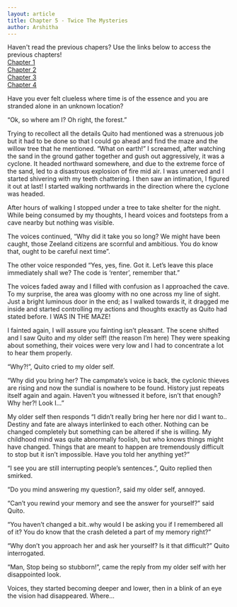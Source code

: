 ```yaml
---
layout: article
title: Chapter 5 - Twice The Mysteries
author: Arshitha
---
```


Haven't read the previous chapers? Use the links below to access the previous chapters!<br>
[Chapter 1](/edition3/centuryahead)<br>
[Chapter 2](/edition4/centuryahead)<br>
[Chapter 3](/edition5/centuryahead)<br>
[Chapter 4](/edition6/centuryahead)<br>

Have you ever felt clueless where time is of the essence and you are stranded alone in an unknown location? 

“Ok, so where am I? Oh right, the forest.” 

Trying to recollect all the details Quito had mentioned was a strenuous job but it had to be done so that I could go ahead and find the maze and the willow tree that he mentioned. “What on earth!” I screamed, after watching the sand in the ground gather together and gush out aggressively, it was a cyclone. It headed northward somewhere, and due to the extreme force of the sand, led to a disastrous explosion of fire mid air. I was unnerved and I started shivering with my teeth chattering. I then saw an intimation, I figured it out at last! I started walking northwards in the direction where the cyclone was headed. 

After hours of walking I stopped under a tree to take shelter for the night. While being consumed by my thoughts, I heard voices and footsteps from a cave nearby but nothing was visible. 

The voices continued, “Why did it take you so long? We might have been caught, those Zeeland citizens are scornful and ambitious. You do know that, ought to be careful next time”. 

The other voice responded “Yes, yes, fine. Got it. Let’s leave this place immediately shall we? The code is ‘renter’, remember that.”

The voices faded away and I filled with confusion as I approached the cave. To my surprise, the area was gloomy with no one across my line of sight. Just a bright luminous door in the end; as I walked towards it, it dragged me inside and started controlling my actions and thoughts exactly as Quito had stated before. I WAS IN THE MAZE!

I fainted again, I will assure you fainting isn’t pleasant. The scene shifted and I saw Quito and my older self! (the reason I’m here) They were speaking about something, their voices were very low and I had to concentrate a lot to hear them properly. 

“Why?!”, Quito cried to my older self.

“Why did you bring her? The campmate’s voice is back, the cyclonic thieves are rising and now the sundial is nowhere to be found. History just repeats itself again and again. Haven’t you witnessed it before, isn’t that enough? Why her?! Look I…”

My older self then responds “I didn’t really bring her here nor did I want to.. Destiny and fate are always interlinked to each other. Nothing can be changed completely but something can be altered if she is willing. My childhood mind was quite abnormally foolish, but who knows things might have changed. Things that are meant to happen are tremendously difficult to stop but it isn’t impossible. Have you told her anything yet?” 

“I see you are still interrupting people’s sentences.”, Quito replied then smirked.

“Do you mind answering my question?, said my older self, annoyed.
 
“Can’t you rewind your memory and see the answer for yourself?” said Quito. 

“You haven’t changed a bit..why would I be asking you if I remembered all of it? You do know that the crash deleted a part of my memory right?” 

“Why don’t you approach her and ask her yourself? Is it that difficult?” Quito interrogated.

“Man, Stop being so stubborn!”, came the reply from my older self with her disappointed look.

Voices, they started becoming deeper and lower, then in a blink of an eye the vision had disappeared. Where...
